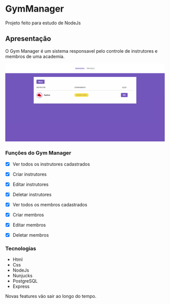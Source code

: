 # GymManager

Projeto feito para estudo de NodeJs

## Apresentação 

O Gym Manager é um sistema responsavel pelo controle de instrutores e membros de uma academia.

<p align="center">
    <img src="./images/example.png" />
</p>

### Funções do Gym Manager

- [x] Ver todos os instrutores cadastrados

- [x] Criar instrutores

- [x] Editar instrutores

- [x] Deletar instrutores

- [x] Ver todos os membros cadastrados

- [x] Criar membros

- [x] Editar membros

- [x] Deletar membros

### Tecnologias

* Html
* Css
* NodeJs
* Nunjucks
* PostgreSQL
* Express

Novas features vão sair ao longo do tempo.
